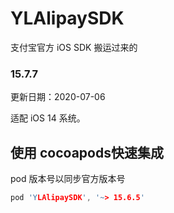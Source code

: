 # YLAlipaySDK
支付宝官方 iOS SDK 搬运过来的
### 15.7.7
更新日期：2020-07-06

适配 iOS 14 系统。

## 使用 cocoapods快速集成
pod 版本号以同步官方版本号

```c
pod 'YLAlipaySDK', '~> 15.6.5'
```

